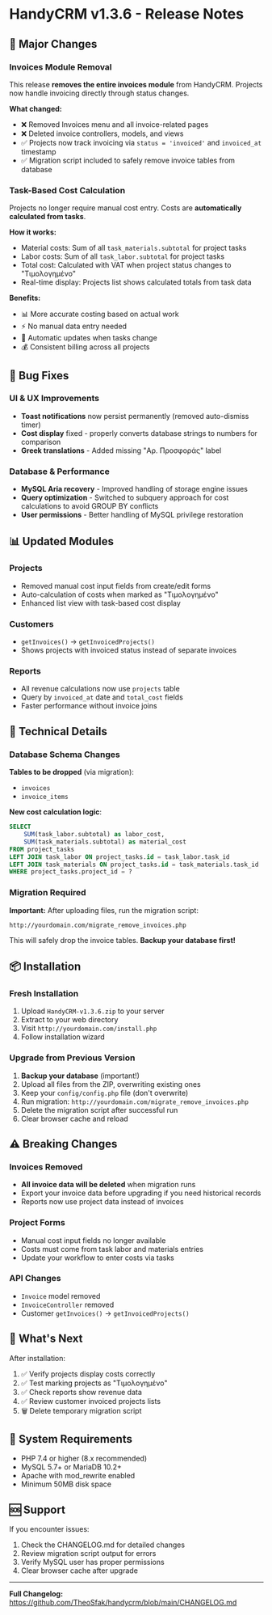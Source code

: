 # HandyCRM v1.3.6 - Release Notes

## 🚀 Major Changes

### Invoices Module Removal
This release **removes the entire invoices module** from HandyCRM. Projects now handle invoicing directly through status changes.

**What changed:**
- ❌ Removed Invoices menu and all invoice-related pages
- ❌ Deleted invoice controllers, models, and views
- ✅ Projects now track invoicing via `status = 'invoiced'` and `invoiced_at` timestamp
- ✅ Migration script included to safely remove invoice tables from database

### Task-Based Cost Calculation
Projects no longer require manual cost entry. Costs are **automatically calculated from tasks**.

**How it works:**
- Material costs: Sum of all `task_materials.subtotal` for project tasks
- Labor costs: Sum of all `task_labor.subtotal` for project tasks
- Total cost: Calculated with VAT when project status changes to "Τιμολογημένο"
- Real-time display: Projects list shows calculated totals from task data

**Benefits:**
- 📊 More accurate costing based on actual work
- ⚡ No manual data entry needed
- 🔄 Automatic updates when tasks change
- 💰 Consistent billing across all projects

## 🐛 Bug Fixes

### UI & UX Improvements
- **Toast notifications** now persist permanently (removed auto-dismiss timer)
- **Cost display** fixed - properly converts database strings to numbers for comparison
- **Greek translations** - Added missing "Αρ. Προσφοράς" label

### Database & Performance
- **MySQL Aria recovery** - Improved handling of storage engine issues
- **Query optimization** - Switched to subquery approach for cost calculations to avoid GROUP BY conflicts
- **User permissions** - Better handling of MySQL privilege restoration

## 📊 Updated Modules

### Projects
- Removed manual cost input fields from create/edit forms
- Auto-calculation of costs when marked as "Τιμολογημένο"
- Enhanced list view with task-based cost display

### Customers
- `getInvoices()` → `getInvoicedProjects()`
- Shows projects with invoiced status instead of separate invoices

### Reports
- All revenue calculations now use `projects` table
- Query by `invoiced_at` date and `total_cost` fields
- Faster performance without invoice joins

## 🔧 Technical Details

### Database Schema Changes
**Tables to be dropped** (via migration):
- `invoices`
- `invoice_items`

**New cost calculation logic**:
```sql
SELECT 
    SUM(task_labor.subtotal) as labor_cost,
    SUM(task_materials.subtotal) as material_cost
FROM project_tasks
LEFT JOIN task_labor ON project_tasks.id = task_labor.task_id
LEFT JOIN task_materials ON project_tasks.id = task_materials.task_id
WHERE project_tasks.project_id = ?
```

### Migration Required
**Important:** After uploading files, run the migration script:
```
http://yourdomain.com/migrate_remove_invoices.php
```
This will safely drop the invoice tables. **Backup your database first!**

## 📦 Installation

### Fresh Installation
1. Upload `HandyCRM-v1.3.6.zip` to your server
2. Extract to your web directory
3. Visit `http://yourdomain.com/install.php`
4. Follow installation wizard

### Upgrade from Previous Version
1. **Backup your database** (important!)
2. Upload all files from the ZIP, overwriting existing ones
3. Keep your `config/config.php` file (don't overwrite)
4. Run migration: `http://yourdomain.com/migrate_remove_invoices.php`
5. Delete the migration script after successful run
6. Clear browser cache and reload

## ⚠️ Breaking Changes

### Invoices Removed
- **All invoice data will be deleted** when migration runs
- Export your invoice data before upgrading if you need historical records
- Reports now use project data instead of invoices

### Project Forms
- Manual cost input fields no longer available
- Costs must come from task labor and materials entries
- Update your workflow to enter costs via tasks

### API Changes
- `Invoice` model removed
- `InvoiceController` removed
- Customer `getInvoices()` → `getInvoicedProjects()`

## 🎯 What's Next

After installation:
1. ✅ Verify projects display costs correctly
2. ✅ Test marking projects as "Τιμολογημένο"
3. ✅ Check reports show revenue data
4. ✅ Review customer invoiced projects lists
5. 🗑️ Delete temporary migration script

## 📝 System Requirements

- PHP 7.4 or higher (8.x recommended)
- MySQL 5.7+ or MariaDB 10.2+
- Apache with mod_rewrite enabled
- Minimum 50MB disk space

## 🆘 Support

If you encounter issues:
1. Check the CHANGELOG.md for detailed changes
2. Review migration script output for errors
3. Verify MySQL user has proper permissions
4. Clear browser cache after upgrade

---

**Full Changelog:** https://github.com/TheoSfak/handycrm/blob/main/CHANGELOG.md
